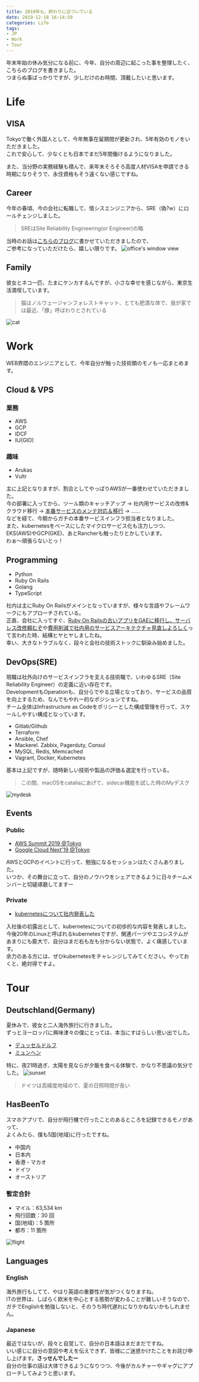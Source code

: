 ```yaml
---
title: 2019年も、終わりに近づいている
date: 2019-12-18 16:14:59
categories: Life
tags:
- JP
- Work
- Tour
---
```


年末年始の休み気分になる前に、今年、自分の周辺に起こった事を整理したく、こちらのブログを書きました。  
つまらぬ事ばっかりですが、少しだけのお時間、頂戴したいと思います。
<!--more-->
# Life
## VISA
Tokyoで働く外国人として、今年無事在留期間が更新され、5年有効のモノをいただきました。  
これで安心して、少なくとも日本でまだ5年間働けるようになりました。  

また、当分野の実務経験も積んで、来年末そろそろ高度人材VISAを申請できる時期になりそうで、永住資格もそう遠くない感じですね。

## Career
今年の春頃、今の会社に転職して、情シスエンジニアから、SRE（偽?w）にロールチェンジしました。  
> SREはSite Reliability Engineering(or Engineer)の略  

当時のお話は[こちらのブログ](https://kuritan.github.io/2019/05/03/%E8%BB%A2%E8%81%B7%E3%81%97%E3%81%BE%E3%81%97%E3%81%9F/)に書かせていただきましたので、  
ご参考になっていただけたら、嬉しい限りです。
![office's window view](http://wx2.sinaimg.cn/mw690/735d420agy1g948wygpgrj21400u0kjl.jpg)

## Family
彼女とネコ一匹、たまにケンカするんですが、小さな幸せを感じながら、東京生活満喫しています。
> 猫はノルウェージャンフォレストキャット、とても肥満な体で、我が家では最近、「豚」呼ばわりとされている

![cat](http://wx2.sinaimg.cn/mw1024/735d420agy1g97tjn7hvpj20ty0tyqj6.jpg)

# Work
WEB界隈のエンジニアとして、今年自分が触った技術類のモノも一応まとめます。
## Cloud & VPS
### 業務
- AWS
- GCP
- IDCF
- IIJ(GIO)
### 趣味
- Arukas
- Vultr

主に上記となりますが、割合としてやっぱりAWSが一番使わせていただきました。  
今の部署に入ってから、ツール類のキャッチアップ -> 社内用サービスの改修&クラウド移行 -> [本番サービスのメンテ対応＆移行](https://kuritan.github.io/2019/08/12/%E6%9C%AC%E7%95%AA%E7%92%B0%E5%A2%83%E3%81%AE%E3%83%91%E3%83%96%E3%83%AA%E3%83%83%E3%82%AF%E3%82%AF%E3%83%A9%E3%82%A6%E3%83%89%E3%82%B5%E3%83%BC%E3%83%93%E3%82%B9%E9%96%93%E7%A7%BB%E8%A1%8C/) -> ......  
などを経て、今期からガチの本番サービスインフラ担当者となりました。  
また、kubernetesをベースにしたマイクロサービス化も注力しつつ、EKS(AWS)やGCP(GKE)、あとRancherも触ったりとかしています。  
わぁ〜頑張らないとっ！  

## Programming
- Python
- Ruby On Rails
- Golang
- TypeScript

社内は主にRuby On Railsがメインとなっていますが、様々な言語やフレームワークにもアプローチされている。  
正直、会社に入ってすぐ、[Ruby On Railsの古いアプリをGAEに移行し、サーバレス改修頼むぞ](https://kuritan.github.io/2019/06/20/GAE%E3%81%A8Acmesmith%E4%BD%BF%E3%81%A3%E3%81%A6Serverless%E3%81%AESSL%E8%A8%BC%E6%98%8E%E6%9B%B8%E5%8F%96%E5%BE%97%E3%82%B7%E3%82%B9%E3%83%86%E3%83%A0%E3%82%92%E4%BD%9C%E3%82%8D%E3%81%86/)や[費用削減で社内用のサービスアーキテクチャ見直しよろしく](https://kuritan.github.io/2019/06/02/Gyazo-SS%E8%B6%85%E4%BE%BF%E5%88%A9%E3%81%AB%E5%85%B1%E6%9C%89%E3%81%99%E3%82%8B%E3%82%B5%E3%83%BC%E3%83%93%E3%82%B9-%E3%82%92%E3%82%B5%E3%83%BC%E3%83%90%E3%83%AC%E3%82%B9%E3%81%A7%E6%A7%8B%E7%AF%89%E3%81%97%E3%81%BE%E3%81%99%E3%83%BC/)って言われた時、結構ヒヤヒヤしましたね。  
幸い、大きなトラブルなく、段々と会社の技術ストックに馴染み始めました。  

## DevOps(SRE)
現職は社外向けのサービスインフラを支える技術職で、いわゆるSRE（Site Reliability Engineer）の定義に近い存在です。  
DevelopmentもOperationも、自分らでやる立場となっており、サービスの品質を向上するため、なんでもやれー的なポジションですね。  
チーム全体はInfrastructure as Codeをポリシーとした構成管理を行って、スケールしやすい構成となっています。  

- Gitlab/Github
- Terraform
- Ansible, Chef
- Mackerel. Zabbix, Pagerduty, Consul
- MySQL, Redis, Memcached
- Vagrant, Docker, Kubernetes

基本は上記ですが、随時新しい技術や製品の評価＆選定を行っている。  
> この間、macOSをcataliaにあげて、sidecar機能を試した時のMyデスク  

![mydesk](http://wx3.sinaimg.cn/mw690/735d420agy1ga0zl7q3mhj21400u07wh.jpg)

## Events
### Public
- [AWS Summit 2019 @Tokyo](https://kuritan.github.io/2019/06/14/AWS%20Summit%202019%20@Tokyo%E3%81%AB%E8%A1%8C%E3%81%8D%E3%81%BE%E3%81%97%E3%81%9F/)
- [Google Cloud Next'19 @Tokyo](https://kuritan.github.io/2019/08/01/Google-Cloud-Next-19-in-Tokyo%E3%81%AB%E8%A1%8C%E3%81%8D%E3%81%BE%E3%81%97%E3%81%9F%EF%BC%81/)

AWSとGCPのイベントに行って、勉強になるセッションはたくさんありました。  
いつか、その舞台に立って、自分のノウハウをシェアできるように日々チームメンバーと切磋琢磨してますー  

### Private
- [kubernetesについて社内発表した](https://kuritan.github.io/2019/10/09/kubernetes%E3%81%AB%E3%81%A4%E3%81%84%E3%81%A6%E7%A4%BE%E5%86%85%E7%99%BA%E8%A1%A8%E3%81%97%E3%81%9F/)

入社後の初露出として、kubernetesについての初歩的な内容を発表しました。  
今後20年のLinuxと呼ばれるkubernetesですが、関連パーツやエコシステムがあまりにも膨大で、自分はまだ右も左も分からない状態で、よく痛感しています。  
余力のある方には、ぜひkubernetesをチャレンジしてみてください。やっておくと、絶対得ですよ。  

# Tour
## Deutschland(Germany)
夏休みで、彼女と二人海外旅行に行きました。  
ずっとヨーロッパに興味津々の僕にとっては、本当にすばらしい思い出でした。  
- [デュッセルドルフ](https://kuritan.github.io/2019/07/27/%E5%A4%8F%E4%BC%91%E3%81%BF%E3%80%81%E3%83%89%E3%82%A4%E3%83%84%E3%81%AB%E8%A1%8C%E3%81%93%E3%81%86%E3%83%BC%E3%83%87%E3%83%A5%E3%83%83%E3%82%BB%E3%83%AB%E3%83%89%E3%83%AB%E3%83%95%E7%B7%A8/)
- [ミュンヘン](https://kuritan.github.io/2019/07/27/%E5%A4%8F%E4%BC%91%E3%81%BF%E3%80%81%E3%83%89%E3%82%A4%E3%83%84%E3%81%AB%E8%A1%8C%E3%81%93%E3%81%86%E3%83%BC%E3%83%9F%E3%83%A5%E3%83%B3%E3%83%98%E3%83%B3%E7%B7%A8/)

特に、夜21時過ぎ、太陽を見ならが夕飯を食べる体験で、かなり不思議の気分でした。
![sunset](http://wx3.sinaimg.cn/mw1024/735d420agy1g4zy33yj9rj21400u0dk5.jp)
> ドイツは高緯度地域ので、夏の日照時間が長い


## HasBeenTo
スマホアプリで、自分が飛行機で行ったことのあるところを記録できるモノがあって、  
よくみたら、僕も5国(地域)に行ったですね。  
- 中国内
- 日本内
- 香港・マカオ
- ドイツ
- オーストリア

### 暫定合計
- マイル：63,534 km
- 飛行回数：30 回
- 国(地域)：5 箇所
- 都市：11 箇所

![flight](http://wx2.sinaimg.cn/mw690/735d420agy1ga0z09yqt0j21hc0u07wh.jpg)

## Languages
### English
海外旅行もしてて、やはり英語の重要性が気がつくなりますね。  
ITの世界は、しばらく欧米を中心とする態勢が変わることが難しいそうなので、ガチでEnglishを勉強しないと、そのうち時代遅れになりかねないかもしれません。  

### Japanese
最近ではないが、段々と自覚して、自分の日本語はまだまだですね。  
いい感じに自分の意図や考えを伝えできず、皆様にご迷惑かけたことをお詫び申し上げます。__さっせんでしたー__  
自分の仕事の話は大体できるようになりつつ、今後がカルチャーやギャグにアプローチしてみようと思います。  
